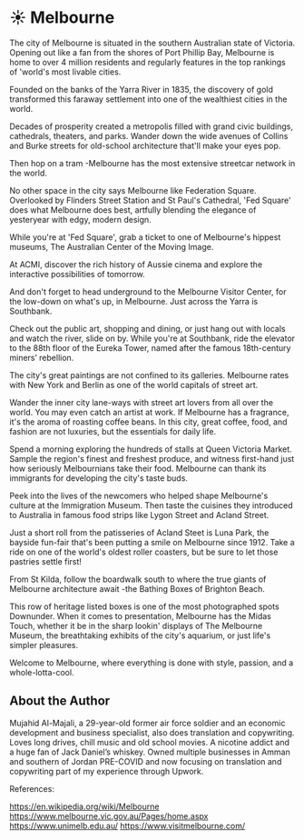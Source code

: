 # ☀️ Melbourne

The city of Melbourne is situated in the southern Australian state of Victoria. Opening out like a fan from the shores of Port Phillip Bay, Melbourne is home to over 4 million residents and regularly features in the top rankings of 'world's most livable cities.

Founded on the banks of the Yarra River in 1835, the discovery of gold transformed this faraway settlement into one of the wealthiest cities in the world.

Decades of prosperity created a metropolis filled with grand civic buildings, cathedrals, theaters, and parks. Wander down the wide avenues of Collins and Burke streets for old-school architecture that'll make your eyes pop.

Then hop on a tram -Melbourne has the most extensive streetcar network in the world.

No other space in the city says Melbourne like Federation Square. Overlooked by Flinders Street Station and St Paul's Cathedral, 'Fed Square' does what Melbourne does best, artfully blending the elegance of yesteryear with edgy, modern design.

While you're at 'Fed Square', grab a ticket to one of Melbourne's hippest museums, The Australian Center of the Moving Image.

At ACMI, discover the rich history of Aussie cinema and explore the interactive possibilities of tomorrow.

And don't forget to head underground to the Melbourne Visitor Center, for the low-down on what's up, in Melbourne.  Just across the Yarra is Southbank.

Check out the public art, shopping and dining, or just hang out with locals and watch the river, slide on by. While you're at Southbank, ride the elevator to the 88th floor of the Eureka Tower, named after the famous 18th-century miners’ rebellion.

The city's great paintings are not confined to its galleries. Melbourne rates with New York and Berlin
as one of the world capitals of street art.

Wander the inner city lane-ways with street art lovers from all over the world. You may even catch an artist at work.  If Melbourne has a fragrance, it's the aroma of roasting coffee beans. In this city, great coffee, food, and fashion are not luxuries, but the essentials for daily life.

Spend a morning exploring the hundreds of stalls at Queen Victoria Market. Sample the region's finest and freshest produce, and witness first-hand just how seriously Melbournians take their food.
Melbourne can thank its immigrants for developing the city's taste buds.

Peek into the lives of the newcomers who helped shape Melbourne's culture at the Immigration Museum. Then taste the cuisines they introduced to Australia in famous food strips like Lygon Street and Acland Street.

Just a short roll from the patisseries of Acland Steet is Luna Park, the bayside fun-fair that's been putting a smile on Melbourne since 1912. Take a ride on one of the world's oldest roller coasters, but be sure to let those pastries settle first!

From St Kilda, follow the boardwalk south to where the true giants of Melbourne architecture await -the Bathing Boxes of Brighton Beach.

This row of heritage listed boxes is one of the most photographed spots Downunder. When it comes to presentation, Melbourne has the Midas Touch, whether it be in the sharp lookin' displays of The Melbourne Museum, the breathtaking exhibits of the city's aquarium, or just life's simpler pleasures.

Welcome to Melbourne, where everything is done with style, passion, and a whole-lotta-cool.

## About the Author

Mujahid Al-Majali, a 29-year-old former air force soldier and an economic development and business specialist, also does translation and copywriting. Loves long drives, chill music and old school movies. A nicotine addict and a huge fan of Jack Daniel’s whiskey. Owned multiple businesses in Amman and southern of Jordan PRE-COVID and now focusing on translation and copywriting part of my experience through Upwork.

References:

<https://en.wikipedia.org/wiki/Melbourne>
<https://www.melbourne.vic.gov.au/Pages/home.aspx>
<https://www.unimelb.edu.au/>
<https://www.visitmelbourne.com/>

